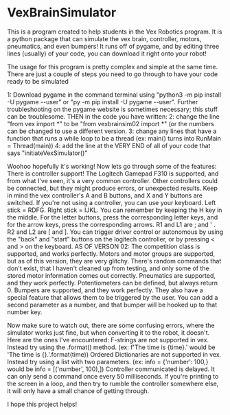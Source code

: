 # VexBrainSimulator
This is a program created to help students in the Vex Robotics program. It is a python package that can simulate the vex brain, controller, motors, pneumatics, and even bumpers! It runs off of pygame, and by editing three lines (usually) of your code, you can download it right onto your robot!

The usage for this program is pretty complex and simple at the same time. There are just a couple of steps you need to go through to have your code ready to be simulated

1: Download pygame in the command terminal using "python3 -m pip install -U pygame --user" or "py -m pip install -U pygame --user". Further troubleshooting on the pygame website is sometimes necessary; this stuff can be troublesome.
THEN in the code you have written:
2: change the line "from vex import *" to be "from vexbrainsim02 import *" (or the numbers can be changed to use a different version.
3: change any lines that have a function that runs a while loop to be a thread (ex: main() turns into RunMain = Thread(main))
4: add the line at the VERY END of all of your code that says "initiateVexSimulator()"

Woohoo hopefully it's working! Now lets go through some of the features:
There is controller support! The Logitech Gamepad F310 is supported, and from what I've seen, it's a very common controller. Other controllers could be connected, but they might produce errors, or unexpected results. Keep in mind the vex controller's A and B buttons, and X and Y buttons are switched.
If you're not using a controller, you can use your keyboard. Left stick = RDFG. Right stick = IJKL. You can remember by keeping the H key in the middle. For the letter buttons, press the corresponding letter keys, and for the arrow keys, press the corresponding arrows. R1 and L1 are ; and ' . R2 and L2 are [ and ].
You can trigger driver control or autonomous by using the "back" and "start" buttons on the logitech controller, or by pressing < and > on the keyboard.
AS OF VERSON 02:
The competition class is supported, and works perfectly.
Motors and motor groups are supported, but as of this version, they are very glitchy. There's random commands that don't exist, that I haven't cleaned up from testing, and only some of the stored motor information comes out correctly.
Pneumatics are supported, and they work perfectly.
Potentiometers can be defined, but always return 0.
Bumpers are supported, and they work perfectly. They also have a special feature that allows them to be triggered by the user. You can add a second parameter as a number, and that bumper will be hooked up to that number key.

Now make sure to watch out, there are some confusing errors, where the simulator works just fine, but when converting it to the robot, it doesn't. Here are the ones I've encountered:
F-strings are not supported in vex. Instead try using the .format() method. (ex: f'The time is {time}.' would be 'The time is {}.'.format(time))
Ordered Dictionaries are not supported in vex. Instead try using a list with two parameters. (ex: info = {'number': 100,} would be info = [('number', 100),])
Controller communicated is delayed. It can only send a command once every 50 milliseconds. If you're printing to the screen in a loop, and then try to rumble the controller somewhere else, it will only have a small chance of getting through.

I hope this project helps!
